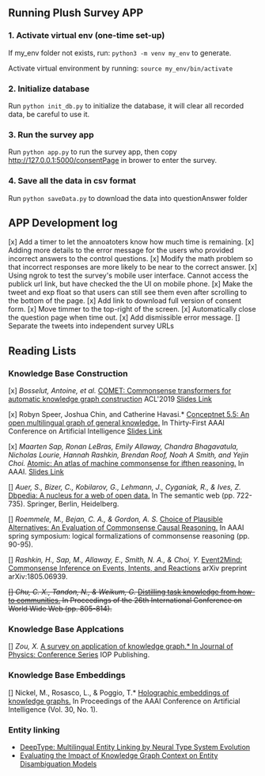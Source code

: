 ## Running Plush Survey APP

### 1. Activate virtual env (one-time set-up)

If my_env folder not exists, run:  `python3 -m venv my_env`  to generate.

Activate virtual environment by running:  `source my_env/bin/activate`

### 2. Initialize database

Run `python init_db.py` to initialize the database, it will clear all recorded data, be careful to use it.

### 3. Run the survey app

Run `python app.py` to run the survey app, then copy http://127.0.0.1:5000/consentPage in brower to enter the survey.

### 4. Save all the data in csv format

Run `python saveData.py`  to download the data into questionAnswer folder

## APP Development log

[x] Add a timer to let the annoatoters know how much time is remaining.
[x] Adding more details to the error message for the users who provided incorrect answers to the control questions. 
[x] Modify the math problem so that incorrect responses are more likely to be near to the correct answer.
[x] Using ngrok to test the survey's mobile user interface. Cannot access the publick url link, but have checked the the UI on mobile phone. 
[x] Make the tweet and exp float so that users can still see them even after scrolling to the bottom of the page.
[x] Add link to download full version of consent form.
[x] Move timmer to the top-right of the screen.
[x] Automatically close the question page when time out.
[x] Add dismissible error message.
[] Separate the tweets into independent survey URLs

## Reading Lists

### Knowledge Base Construction
[x] *Bosselut, Antoine, et al.* [COMET: Commonsense transformers for automatic knowledge graph construction](https://arxiv.org/pdf/1906.05317) ACL'2019 [Slides Link](https://docs.google.com/presentation/d/1uBwNkusg8EPCqyuWJUfMnRB1-sc2gAb5-v11oz5mJzU/edit?usp=sharing)

[x] Robyn Speer, Joshua Chin, and Catherine Havasi.* [Conceptnet 5.5: An open multilingual graph of general knowledge.](https://arxiv.org/pdf/1612.03975.pdf) In Thirty-First AAAI Conference on Artificial Intelligence [Slides Link](https://docs.google.com/presentation/d/1VafO0tqyxLhZFJvExc_Tm1bBvPAkcNHUwLUGoSTKW2E/edit?usp=sharing)

[x] *Maarten Sap, Ronan LeBras, Emily Allaway, Chandra Bhagavatula, Nicholas
Lourie, Hannah Rashkin, Brendan Roof, Noah A Smith, and Yejin Choi.* [Atomic: An atlas of machine commonsense for ifthen reasoning.](https://ojs.aaai.org/index.php/AAAI/article/view/4160) In AAAI. [Slides Link](https://docs.google.com/presentation/d/1VafO0tqyxLhZFJvExc_Tm1bBvPAkcNHUwLUGoSTKW2E/edit?usp=sharing)

[] *Auer, S., Bizer, C., Kobilarov, G., Lehmann, J., Cyganiak, R., & Ives, Z.* [Dbpedia: A nucleus for a web of open data.](https://link.springer.com/content/pdf/10.1007/978-3-540-76298-0_52.pdf) In The semantic web (pp. 722-735). Springer, Berlin, Heidelberg.

[] *Roemmele, M., Bejan, C. A., & Gordon, A. S.* [Choice of Plausible Alternatives: An Evaluation of Commonsense Causal Reasoning.](https://www.researchgate.net/profile/Cosmin-Bejan/publication/221251392_Choice_of_Plausible_Alternatives_An_Evaluation_of_Commonsense_Causal_Reasoning/links/5c129b024585157ac1c05c6e/Choice-of-Plausible-Alternatives-An-Evaluation-of-Commonsense-Causal-Reasoning.pdf) In AAAI spring symposium: logical formalizations of commonsense reasoning (pp. 90-95).

[] *Rashkin, H., Sap, M., Allaway, E., Smith, N. A., & Choi, Y.* [Event2Mind: Commonsense Inference on Events, Intents, and Reactions](https://aclanthology.org/P18-1043.pdf) arXiv preprint arXiv:1805.06939.

~~[] *Chu, C. X., Tandon, N., & Weikum, G.* [Distilling task knowledge from how-to communities.](https://dl.acm.org/doi/pdf/10.1145/3038912.3052715?casa_token=xLX4-dnRg28AAAAA:KqceMVm_XuTnPSDOccMFudl-hMDa7E8XvZ6RU8pwnQ_G72y1XuayHi_pafcoelHbQiBHZpT58Guc) In Proceedings of the 26th International Conference on World Wide Web (pp. 805-814).~~

### Knowledge Base Applcations
[] *Zou, X.* [A survey on application of knowledge graph.* In Journal of Physics: Conference Series](https://iopscience.iop.org/article/10.1088/1742-6596/1487/1/012016/pdf) IOP Publishing.

### Knowledge Base Embeddings
[] Nickel, M., Rosasco, L., & Poggio, T.* [Holographic embeddings of knowledge graphs.](https://arxiv.org/pdf/1510.04935.pdf) In Proceedings of the AAAI Conference on Artificial Intelligence (Vol. 30, No. 1).

### Entity linking
- [DeepType: Multilingual Entity Linking by Neural Type System Evolution](https://arxiv.org/pdf/1802.01021.pdf)
- [Evaluating the Impact of Knowledge Graph Context on Entity Disambiguation Models](https://arxiv.org/pdf/2008.05190.pdf)
